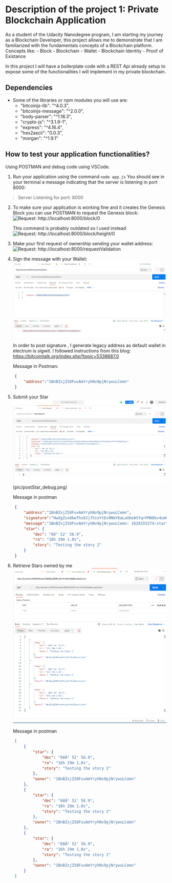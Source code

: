 # Description of the project 1: Private Blockchain Application

As a student of the Udacity Nanodegree program, I am starting my journey as a Blockchain Developer, this project allows me to demonstrate
that I am familiarized with the fundamentals concepts of a Blockchain platform.
Concepts like:
    - Block
    - Blockchain
    - Wallet
    - Blockchain Identity
    - Proof of Existance

In this project I will have a boilerplate code with a REST Api already setup to expose some of the functionalities
I will implement in my private blockchain.

## Dependencies

- Some of the libraries or npm modules you will use are:
    - "bitcoinjs-lib": "^4.0.3",
    - "bitcoinjs-message": "^2.0.0",
    - "body-parser": "^1.18.3",
    - "crypto-js": "^3.1.9-1",
    - "express": "^4.16.4",
    - "hex2ascii": "0.0.3",
    - "morgan": "^1.9.1"


## How to test your application functionalities?

Using POSTMAN and debug code using VSCode.

1. Run your application using the command `node app.js`
You should see in your terminal a message indicating that the server is listening in port 8000:
> Server Listening for port: 8000

2. To make sure your application is working fine and it creates the Genesis Block you can use POSTMAN to request the Genesis block:
    ![Request: http://localhost:8000/block/0 ]()

    This command is probably outdated so I used instead ![Request: http://localhost:8000/block/height/0 ]()

3. Make your first request of ownership sending your wallet address:
    ![Request: http://localhost:8000/requestValidation ]()

4. Sign the message with your Wallet:
    ![Use the Wallet to sign a message](pic/post_message.png)
    
    In order to post signature , I generate legacy address as default wallet in electrum is sigwit. I followed instructions from this blog: https://bitcointalk.org/index.php?topic=5338687.0
    
    Message in Postman:
```json
    {
        "address":"1BnBZxjZS8FuvAmYryhNv9pjNrywuLCemn"
    }
```

5. Submit your Star
     ![Request: http://localhost:8000/submitstar](pic/postStar_postman.png) (pic/postStar_debug.png)

    Message in postman
```json
    {
        "address":"1BnBZxjZS8FuvAmYryhNv9pjNrywuLCemn",
        "signature":"HwXgZus8bwThx8Jj7hioYtEx9MmY6aLwUbeASYq+FMH8bv4umO8JxRWB5suut1FPetNe0a/m9nYFtk5Hgt9Kmqs=",
        "message":"1BnBZxjZS8FuvAmYryhNv9pjNrywuLCemn: 1628155274:startRegistry",
        "star": {
            "dec": "68° 52' 56.9",
            "ra": "16h 29m 1.0s",
            "story": "Testing the story 2"
		}
    }
```

6. Retrieve Stars owned by me
    ![Request: http://localhost:8000/blocks/<WALLET_ADDRESS>](pic/get_wallet_star_postman.png)

    Message in postman
```json
    [
        {
            "star": {
                "dec": "68Â° 52' 56.9",
                "ra": "16h 29m 1.0s",
                "story": "Testing the story 2"
            },
            "owner": "1BnBZxjZS8FuvAmYryhNv9pjNrywuLCemn"
        },
        {
            "star": {
                "dec": "68Â° 52' 56.9",
                "ra": "16h 29m 1.0s",
                "story": "Testing the story 2"
            },
            "owner": "1BnBZxjZS8FuvAmYryhNv9pjNrywuLCemn"
        },
        {
            "star": {
                "dec": "68Â° 52' 56.9",
                "ra": "16h 29m 1.0s",
                "story": "Testing the story 2"
            },
            "owner": "1BnBZxjZS8FuvAmYryhNv9pjNrywuLCemn"
        }
    ]
```
